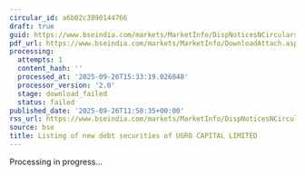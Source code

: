 ```yaml
---
circular_id: a6b02c3890144766
draft: true
guid: https://www.bseindia.com/markets/MarketInfo/DispNoticesNCirculars.aspx?Noticeid={D54F642A-C163-4523-B2B1-B206F7AC1DAB}&noticeno=20250926-33&dt=09/26/2025&icount=33&totcount=73&flag=0
pdf_url: https://www.bseindia.com/markets/MarketInfo/DownloadAttach.aspx?id=20250926-33&attachedId=
processing:
  attempts: 1
  content_hash: ''
  processed_at: '2025-09-26T15:33:19.026848'
  processor_version: '2.0'
  stage: download_failed
  status: failed
published_date: '2025-09-26T11:58:35+00:00'
rss_url: https://www.bseindia.com/markets/MarketInfo/DispNoticesNCirculars.aspx?Noticeid={D54F642A-C163-4523-B2B1-B206F7AC1DAB}&noticeno=20250926-33&dt=09/26/2025&icount=33&totcount=73&flag=0
source: bse
title: Listing of new debt securities of UGRO CAPITAL LIMITED
---
```


Processing in progress...